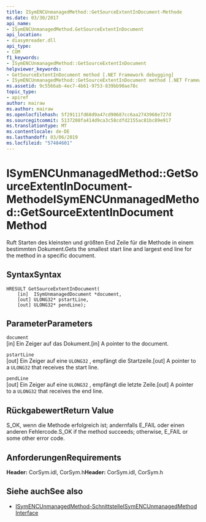 ```yaml
---
title: ISymENCUnmanagedMethod::GetSourceExtentInDocument-Methode
ms.date: 03/30/2017
api_name:
- ISymENCUnmanagedMethod.GetSourceExtentInDocument
api_location:
- diasymreader.dll
api_type:
- COM
f1_keywords:
- ISymENCUnmanagedMethod::GetSourceExtentInDocument
helpviewer_keywords:
- GetSourceExtentInDocument method [.NET Framework debugging]
- ISymENCUnmanagedMethod::GetSourceExtentInDocument method [.NET Framework debugging]
ms.assetid: 9c5566ab-4ec7-4b61-9753-839bb90ae78c
topic_type:
- apiref
author: mairaw
ms.author: mairaw
ms.openlocfilehash: 5f29111fd68d9a47cd90687cc6aa2743968e727d
ms.sourcegitcommit: 5137208fa414d9ca3c58cdfd2155ac81bc89e917
ms.translationtype: MT
ms.contentlocale: de-DE
ms.lasthandoff: 03/06/2019
ms.locfileid: "57484601"
---
```

# <a name="isymencunmanagedmethodgetsourceextentindocument-method"></a><span data-ttu-id="ed9f3-102">ISymENCUnmanagedMethod::GetSourceExtentInDocument-Methode</span><span class="sxs-lookup"><span data-stu-id="ed9f3-102">ISymENCUnmanagedMethod::GetSourceExtentInDocument Method</span></span>
<span data-ttu-id="ed9f3-103">Ruft Starten des kleinsten und größten End Zeile für die Methode in einem bestimmten Dokument.</span><span class="sxs-lookup"><span data-stu-id="ed9f3-103">Gets the smallest start line and largest end line for the method in a specific document.</span></span>  
  
## <a name="syntax"></a><span data-ttu-id="ed9f3-104">Syntax</span><span class="sxs-lookup"><span data-stu-id="ed9f3-104">Syntax</span></span>  
  
```  
HRESULT GetSourceExtentInDocument(  
    [in]  ISymUnmanagedDocument *document,  
    [out] ULONG32* pstartLine,  
    [out] ULONG32* pendLine);  
```  
  
## <a name="parameters"></a><span data-ttu-id="ed9f3-105">Parameter</span><span class="sxs-lookup"><span data-stu-id="ed9f3-105">Parameters</span></span>  
 `document`  
 <span data-ttu-id="ed9f3-106">[in] Ein Zeiger auf das Dokument.</span><span class="sxs-lookup"><span data-stu-id="ed9f3-106">[in] A pointer to the document.</span></span>  
  
 `pstartLine`  
 <span data-ttu-id="ed9f3-107">[out] Ein Zeiger auf eine `ULONG32` , empfängt die Startzeile.</span><span class="sxs-lookup"><span data-stu-id="ed9f3-107">[out] A pointer to a `ULONG32` that receives the start line.</span></span>  
  
 `pendLine`  
 <span data-ttu-id="ed9f3-108">[out] Ein Zeiger auf eine `ULONG32` , empfängt die letzte Zeile.</span><span class="sxs-lookup"><span data-stu-id="ed9f3-108">[out] A pointer to a `ULONG32` that receives the end line.</span></span>  
  
## <a name="return-value"></a><span data-ttu-id="ed9f3-109">Rückgabewert</span><span class="sxs-lookup"><span data-stu-id="ed9f3-109">Return Value</span></span>  
 <span data-ttu-id="ed9f3-110">S_OK, wenn die Methode erfolgreich ist; andernfalls E_FAIL oder einen anderen Fehlercode.</span><span class="sxs-lookup"><span data-stu-id="ed9f3-110">S_OK if the method succeeds; otherwise, E_FAIL or some other error code.</span></span>  
  
## <a name="requirements"></a><span data-ttu-id="ed9f3-111">Anforderungen</span><span class="sxs-lookup"><span data-stu-id="ed9f3-111">Requirements</span></span>  
 <span data-ttu-id="ed9f3-112">**Header:** CorSym.idl, CorSym.h</span><span class="sxs-lookup"><span data-stu-id="ed9f3-112">**Header:** CorSym.idl, CorSym.h</span></span>  
  
## <a name="see-also"></a><span data-ttu-id="ed9f3-113">Siehe auch</span><span class="sxs-lookup"><span data-stu-id="ed9f3-113">See also</span></span>
- [<span data-ttu-id="ed9f3-114">ISymENCUnmanagedMethod-Schnittstelle</span><span class="sxs-lookup"><span data-stu-id="ed9f3-114">ISymENCUnmanagedMethod Interface</span></span>](../../../../docs/framework/unmanaged-api/diagnostics/isymencunmanagedmethod-interface.md)
